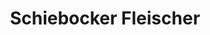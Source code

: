 ---
title: "Schiebocker Fleischer"
url: /neukirch-lausitz/schiebocker-fleischer/
shop: Metzgerei
---